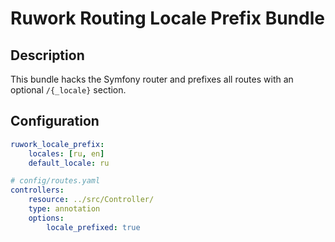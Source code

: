 # Ruwork Routing Locale Prefix Bundle

## Description

This bundle hacks the Symfony router and prefixes all routes with an optional `/{_locale}` section.

## Configuration

```yaml
ruwork_locale_prefix:
    locales: [ru, en]
    default_locale: ru
```

```yaml
# config/routes.yaml
controllers:
    resource: ../src/Controller/
    type: annotation
    options:
        locale_prefixed: true
```

